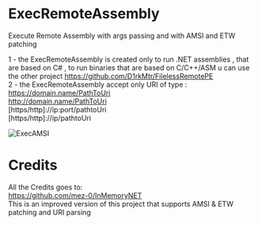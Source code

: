 # ExecRemoteAssembly
Execute Remote Assembly with args passing and with AMSI and ETW patching  

1 - the ExecRemoteAssembly is created only to run .NET assemblies , that are based on C# , to run binaries that are based on C/C++/ASM u can use the other project https://github.com/D1rkMtr/FilelessRemotePE  
2 - the ExecRemoteAssembly accept only URI of type :    
https://domain.name/PathToUri  
http://domain.name/PathToUri  
[https/http]://ip:port/pathtoUri  
[https/http]://ip/pathtoUri   

![ExecAMSI](https://user-images.githubusercontent.com/110354855/190879568-2f8587a6-59f8-4d4f-8954-cbeea472c5e2.png)

# Credits
All the Credits goes to:  
https://github.com/mez-0/InMemoryNET  
This is an improved version of this project that supports AMSI & ETW patching and URI parsing
